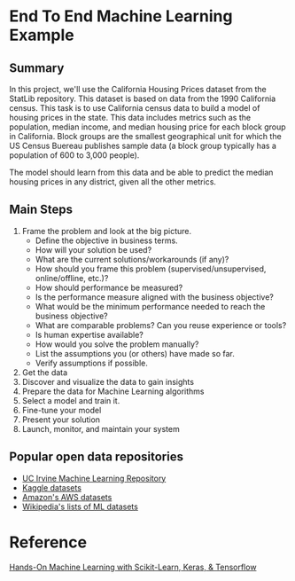 # End To End Machine Learning Example

## Summary

In this project, we'll use the California Housing Prices dataset from the StatLib repository. This dataset is based on data from the 1990 California census. This task is to use California census data to build a model of housing prices in the state. This data includes metrics such as the population, median income, and median housing price for each block group in California. Block groups are the smallest geographical unit for which the US Census Buereau publishes sample data (a block group typically has a population of 600 to 3,000 people). 

The model should learn from this data and be able to predict the median housing prices in any district, given all the other metrics. 

## Main Steps

1. Frame the problem and look at the big picture.
    * Define the objective in business terms. 
    * How will your solution be used?
    * What are the current solutions/workarounds (if any)?
    * How should you frame this problem (supervised/unsupervised, online/offline, etc.)?
    * How should performance be measured?
    * Is the performance measure aligned with the business objective? 
    * What would be the minimum performance needed to reach the business objective?
    * What are comparable problems? Can you reuse experience or tools?
    * Is human expertise available?
    * How would you solve the problem manually?
    * List the assumptions you (or others) have made so far.
    * Verify assumptions if possible. 
2. Get the data
3. Discover and visualize the data to gain insights
4. Prepare the data for Machine Learning algorithms
5. Select a model and train it.
6. Fine-tune your model
7. Present your solution
8. Launch, monitor, and maintain your system

## Popular open data repositories
 - [UC Irvine Machine Learning Repository](http://archive.ics.uci.edu/ml/index.php)
 - [Kaggle datasets](https://www.kaggle.com/datasets)
 - [Amazon's AWS datasets](https://registry.opendata.aws)
 - [Wikipedia's lists of ML datasets](https://en.wikipedia.org/wiki/List_of_datasets_for_machine-learning_research)



# Reference

[Hands-On Machine Learning with Scikit-Learn, Keras, & Tensorflow](https://www.oreilly.com/library/view/hands-on-machine-learning/9781492032632/)


